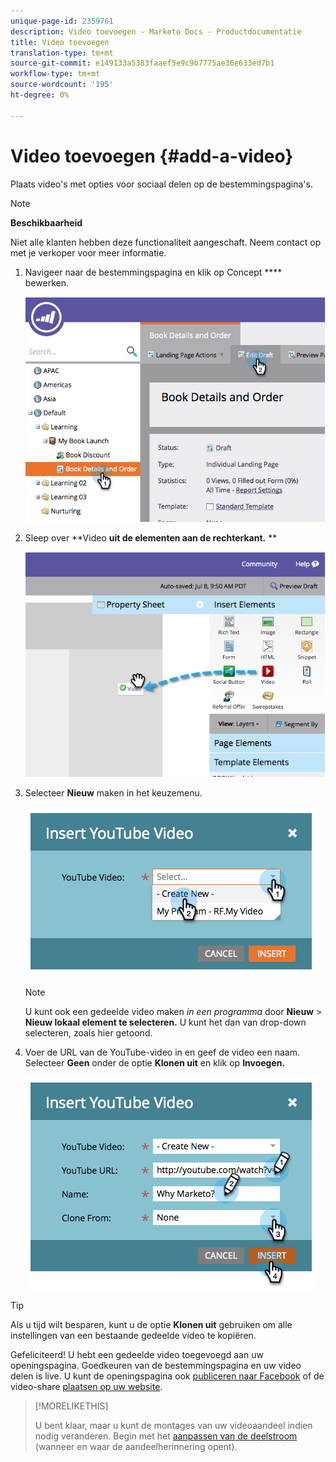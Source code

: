 ```yaml
---
unique-page-id: 2359761
description: Video toevoegen - Marketo Docs - Productdocumentatie
title: Video toevoegen
translation-type: tm+mt
source-git-commit: e149133a5383faaef5e9c9b7775ae36e633ed7b1
workflow-type: tm+mt
source-wordcount: '195'
ht-degree: 0%

---
```



# Video toevoegen {#add-a-video}

Plaats video&#39;s met opties voor sociaal delen op de bestemmingspagina&#39;s.

>[!NOTE]
>
>**Beschikbaarheid**
>
>Niet alle klanten hebben deze functionaliteit aangeschaft. Neem contact op met je verkoper voor meer informatie.

1. Navigeer naar de bestemmingspagina en klik op Concept **** bewerken.

   ![](assets/image2014-9-23-16-3a49-3a49.png)

1. Sleep over **Video **uit de elementen aan de rechterkant.** **

   ![](assets/image2014-9-23-16-3a51-3a0.png)

1. Selecteer **Nieuw** maken in het keuzemenu.

   ![](assets/image2014-9-23-16-3a51-3a11.png)

   >[!NOTE]
   >
   >U kunt ook een gedeelde video maken *in een programma* door **Nieuw** > **Nieuw lokaal element te selecteren.** U kunt het dan van drop-down selecteren, zoals hier getoond.

1. Voer de URL van de YouTube-video in en geef de video een naam. Selecteer **Geen** onder de optie **Klonen uit** en klik op **Invoegen.**

   ![](assets/image2014-9-23-16-3a51-3a32.png)

>[!TIP]
>
>Als u tijd wilt besparen, kunt u de optie **Klonen uit** gebruiken om alle instellingen van een bestaande gedeelde video te kopiëren.

Gefeliciteerd! U hebt een gedeelde video toegevoegd aan uw openingspagina. Goedkeuren van de bestemmingspagina en uw video delen is live. U kunt de openingspagina ook [publiceren naar Facebook](../../../../product-docs/demand-generation/facebook/publish-landing-pages-to-facebook.md) of de video-share [plaatsen op uw website](../../../../product-docs/demand-generation/social/configuring-social-actions/customize-video-share-flow.md).

>[!MORELIKETHIS]
>
>U bent klaar, maar u kunt de montages van uw videoaandeel indien nodig veranderen. Begin met het [aanpassen van de deelstroom](../../../../product-docs/demand-generation/social/configuring-social-actions/customize-video-share-flow.md) (wanneer en waar de aandeelherinnering opent).

